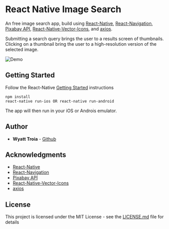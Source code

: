 # React Native Image Search

An free image search app, build using [React-Native](https://facebook.github.io/react-native/), [React-Navigation](https://reactnavigation.org/en/), [Pixabay API](https://pixabay.com/api/docs/), [React-Native-Vector-Icons](https://github.com/oblador/react-native-vector-icons), and [axios](https://github.com/axios/axios). 

Submitting a search query brings the user to a results screen of thumbnails. Clicking on a thumbnail bring the user to a high-resolution version of the selected image.

![Demo](https://imgur.com/UFjUtAb.gif)

## Getting Started

Follow the React-Native [Getting Started](https://facebook.github.io/react-native/docs/getting-started) instructions

```
npm install
react-native run-ios OR react-native run-android
```
The app will then run in your iOS or Androis emulator.

## Author

- **Wyatt Troia** - [Github](https://github.com/wyatt-troia)

## Acknowledgments

- [React-Native](https://facebook.github.io/react-native/)
- [React-Navigation](https://reactnavigation.org/en/)
- [Pixabay API](https://pixabay.com/api/docs/)
- [React-Native-Vector-Icons](https://github.com/oblador/react-native-vector-icons)
- [axios](https://github.com/axios/axios)

## License

This project is licensed under the MIT License - see the [LICENSE.md](https://github.com/wyatt-troia/reactNativeImageSearch/blob/master/LICENSE) file for details
